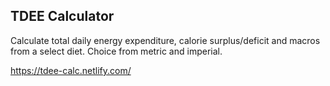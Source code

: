 ## TDEE Calculator

Calculate total daily energy expenditure, calorie surplus/deficit and macros from a select diet. Choice from metric and imperial.

https://tdee-calc.netlify.com/

